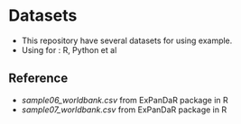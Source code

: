 # Datasets

* This repository have several datasets for using example.
* Using for : R, Python et al

## Reference

* *sample06_worldbank.csv* from ExPanDaR package in R
* *sample07_worldbank.csv* from ExPanDaR package in R
